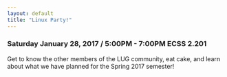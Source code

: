 ```yaml
---
layout: default
title: "Linux Party!"
---
```


### Saturday January 28, 2017 / 5:00PM - 7:00PM ECSS 2.201

Get to know the other members of the LUG community, eat cake, and learn about what we have planned for the Spring 2017 semester!
